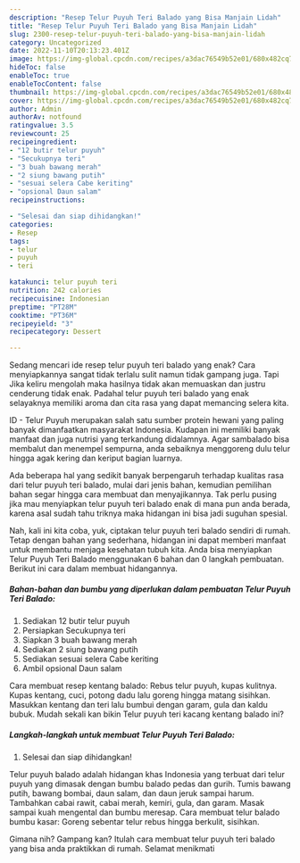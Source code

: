 ```yaml
---
description: "Resep Telur Puyuh Teri Balado yang Bisa Manjain Lidah"
title: "Resep Telur Puyuh Teri Balado yang Bisa Manjain Lidah"
slug: 2300-resep-telur-puyuh-teri-balado-yang-bisa-manjain-lidah
category: Uncategorized
date: 2022-11-10T20:13:23.401Z
image: https://img-global.cpcdn.com/recipes/a3dac76549b52e01/680x482cq70/telur-puyuh-teri-balado-foto-resep-utama.jpg
hideToc: false
enableToc: true
enableTocContent: false
thumbnail: https://img-global.cpcdn.com/recipes/a3dac76549b52e01/680x482cq70/telur-puyuh-teri-balado-foto-resep-utama.jpg
cover: https://img-global.cpcdn.com/recipes/a3dac76549b52e01/680x482cq70/telur-puyuh-teri-balado-foto-resep-utama.jpg
author: Admin
authorAv: notfound
ratingvalue: 3.5
reviewcount: 25
recipeingredient:
- "12 butir telur puyuh"
- "Secukupnya teri"
- "3 buah bawang merah"
- "2 siung bawang putih"
- "sesuai selera Cabe keriting"
- "opsional Daun salam"
recipeinstructions:

- "Selesai dan siap dihidangkan!"
categories:
- Resep
tags:
- telur
- puyuh
- teri

katakunci: telur puyuh teri 
nutrition: 242 calories
recipecuisine: Indonesian
preptime: "PT28M"
cooktime: "PT36M"
recipeyield: "3"
recipecategory: Dessert

---
```



Sedang mencari ide resep telur puyuh teri balado yang enak? Cara menyiapkannya sangat tidak terlalu sulit namun tidak gampang juga. Tapi Jika keliru mengolah maka hasilnya tidak akan memuaskan dan justru cenderung tidak enak. Padahal telur puyuh teri balado yang enak selayaknya memiliki aroma dan cita rasa yang dapat memancing selera kita.


ID - Telur Puyuh merupakan salah satu sumber protein hewani yang paling banyak dimanfaatkan masyarakat Indonesia. Kudapan ini memiliki banyak manfaat dan juga nutrisi yang terkandung didalamnya. Agar sambalado bisa membalut dan menempel sempurna, anda sebaiknya menggoreng dulu telur hingga agak kering dan keriput bagian luarnya.

Ada beberapa hal yang sedikit banyak berpengaruh terhadap kualitas rasa dari telur puyuh teri balado, mulai dari jenis bahan, kemudian pemilihan bahan segar hingga cara membuat dan menyajikannya. Tak perlu pusing jika mau menyiapkan telur puyuh teri balado enak di mana pun anda berada, karena asal sudah tahu triknya maka hidangan ini bisa jadi suguhan spesial.


Nah, kali ini kita coba, yuk, ciptakan telur puyuh teri balado sendiri di rumah. Tetap dengan bahan yang sederhana, hidangan ini dapat memberi manfaat untuk membantu menjaga kesehatan tubuh kita. Anda bisa menyiapkan Telur Puyuh Teri Balado menggunakan 6 bahan dan 0 langkah pembuatan. Berikut ini cara dalam membuat hidangannya.

<!--inarticleads1-->

##### Bahan-bahan dan bumbu yang diperlukan dalam pembuatan Telur Puyuh Teri Balado:

1. Sediakan 12 butir telur puyuh
1. Persiapkan Secukupnya teri
1. Siapkan 3 buah bawang merah
1. Sediakan 2 siung bawang putih
1. Sediakan sesuai selera Cabe keriting
1. Ambil opsional Daun salam


Cara membuat resep kentang balado: Rebus telur puyuh, kupas kulitnya. Kupas kentang, cuci, potong dadu lalu goreng hingga matang sisihkan. Masukkan kentang dan teri lalu bumbui dengan garam, gula dan kaldu bubuk. Mudah sekali kan bikin Telur puyuh teri kacang kentang balado ini? 

<!--inarticleads2-->

##### Langkah-langkah untuk membuat Telur Puyuh Teri Balado:


1. Selesai dan siap dihidangkan!

Telur puyuh balado adalah hidangan khas Indonesia yang terbuat dari telur puyuh yang dimasak dengan bumbu balado pedas dan gurih. Tumis bawang putih, bawang bombai, daun salam, dan daun jeruk sampai harum. Tambahkan cabai rawit, cabai merah, kemiri, gula, dan garam. Masak sampai kuah mengental dan bumbu meresap. Cara membuat telur balado bumbu kasar: Goreng sebentar telur rebus hingga berkulit, sisihkan. 

Gimana nih? Gampang kan? Itulah cara membuat telur puyuh teri balado yang bisa anda praktikkan di rumah. Selamat menikmati
